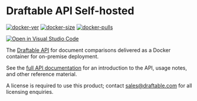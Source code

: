 Draftable API Self-hosted
=========================

[![docker-ver](https://img.shields.io/docker/v/draftable/apish-v2?sort=semver)](https://hub.docker.com/r/draftable/apish-v2)
[![docker-size](https://img.shields.io/docker/image-size/draftable/apish-v2?sort=semver)](https://hub.docker.com/r/draftable/apish-v2)
[![docker-pulls](https://img.shields.io/docker/pulls/draftable/apish-v2)](https://hub.docker.com/r/draftable/apish-v2)

[![Open in Visual Studio Code](https://open.vscode.dev/badges/open-in-vscode.svg)](https://open.vscode.dev/draftable/apish)

The [Draftable API](https://draftable.com/rest-api) for document comparisons delivered as a Docker container for on-premise deployment.

See the [full API documentation](https://api.draftable.com) for an introduction to the API, usage notes, and other reference material.

A license is required to use this product; contact [sales@draftable.com](mailto:sales@draftable.com) for all licensing enquiries.
